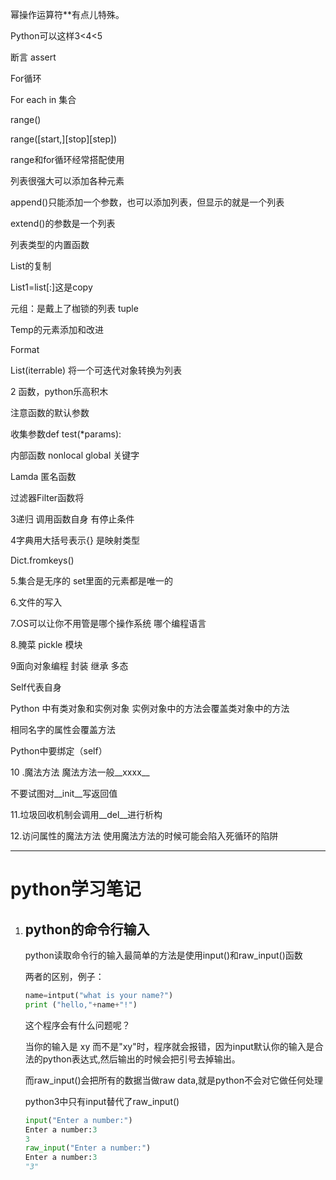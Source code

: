幂操作运算符**有点儿特殊。

Python可以这样3<4<5

断言 assert

For循环

For each in 集合

range()

range([start,][stop][step])

range和for循环经常搭配使用

列表很强大可以添加各种元素

append()只能添加一个参数，也可以添加列表，但显示的就是一个列表

extend()的参数是一个列表

列表类型的内置函数

List的复制

List1=list[:]这是copy

元组：是戴上了枷锁的列表 tuple

Temp的元素添加和改进

Format

List(iterrable) 将一个可迭代对象转换为列表

2 函数，python乐高积木

注意函数的默认参数

收集参数def test(*params):

内部函数 nonlocal global 关键字

Lamda 匿名函数

过滤器Filter函数将

3递归 调用函数自身 有停止条件

4字典用大括号表示{} 是映射类型

Dict.fromkeys()

5.集合是无序的 set里面的元素都是唯一的

6.文件的写入

7.OS可以让你不用管是哪个操作系统 哪个编程语言

8.腌菜 pickle 模块

9面向对象编程 封装 继承 多态

 Self代表自身

Python 中有类对象和实例对象 实例对象中的方法会覆盖类对象中的方法

相同名字的属性会覆盖方法

 Python中要绑定（self）

10 .魔法方法 魔法方法一般__xxxx__

 不要试图对__init__写返回值

11.垃圾回收机制会调用__del__进行析构

12.访问属性的魔法方法 使用魔法方法的时候可能会陷入死循环的陷阱

--------------------------------------------------------------------------------------------------------------------------------------

#                                python学习笔记

1. ## python的命令行输入

   python读取命令行的输入最简单的方法是使用input()和raw_input()函数

   两者的区别，例子：

   ```python
   name=intput("what is your name?")
   print ("hello,"+name+"!")
   ```

    这个程序会有什么问题呢？

   当你的输入是 xy 而不是"xy"时，程序就会报错，因为input默认你的输入是合法的python表达式,然后输出的时候会把引号去掉输出。

   而raw_input()会把所有的数据当做raw data,就是python不会对它做任何处理

   python3中只有input替代了raw_input()

   ```python
   input("Enter a number:")
   Enter a number:3
   3
   raw_input("Enter a number:")
   Enter a number:3
   "3"
   ```

   ​